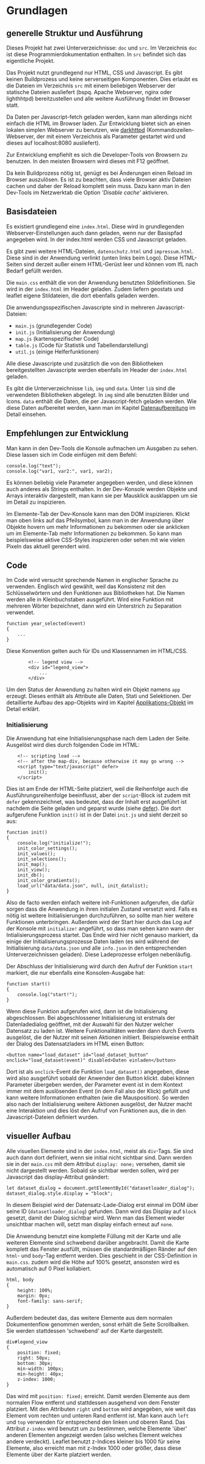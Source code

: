 # Grundlagen

## generelle Struktur und Ausführung

Dieses Projekt hat zwei Unterverzeichnisse: `doc` und `src`. Im Verzeichnis `doc` ist diese Programmierdokumentation enthalten. In `src` befindet sich das eigentliche Projekt.

Das Projekt nutzt grundlegend nur HTML, CSS und Javascript. Es gibt keinen Buildprozess und keine serverseitigen Komponenten. Dies erlaubt es die Dateien im Verzeichnis `src` mit einem beliebigen Webserver der statische Dateien ausliefert (bspq. Apache Webserver, nginx oder lighthhtpd) bereitzustellen und alle weitere Ausführung findet im Browser statt.

Da Daten per Javascript-fetch geladen werden, kann man allerdings nicht einfach die HTML im Browser laden. Zur Entwicklung bietet sich an einen lokalen simplen Webserver zu benutzen, wie [darkhttpd](https://github.com/emikulic/darkhttpd) (Kommandozeilen-Webserver, der mit einem Verzeichnis als Parameter gestartet wird und dieses auf localhost:8080 ausliefert).

Zur Entwicklung empfiehlt es sich die Developer-Tools von Browsern zu benutzen. In den meisten Browsern wird dieses mit F12 geöffnet.

Da kein Buildprozess nötig ist, genügt es bei Änderungen einen Reload im Browser auszulösen. Es ist zu beachten, dass viele Browser aktiv Dateien cachen und daher der Reload komplett sein muss. Dazu kann man in den Dev-Tools im Netzwerktab die Option *'Disable cache'* aktivieren.

## Basisdateien

Es existiert grundlegend eine `index.html`. Diese wird in grundlegenden Webserver-Einstellungen auch dann geladen, wenn nur der Basispfad angegeben wird. In der index.html werden CSS und Javascript geladen.

Es gibt zwei weitere HTML-Dateien, `datenschutz.html` und `impressum.html`. Diese sind in der Anwendung verlinkt (unten links beim Logo). Diese HTML-Seiten sind derzeit außer einem HTML-Gerüst leer und können vom IfL nach Bedarf gefüllt werden.

Die `main.css` enthält die von der Anwendung benutzten Stildefinitionen. Sie wird in der `index.html` im Header geladen. Zudem liefern geostats und leaflet eigene Stildateien, die dort ebenfalls geladen werden.

Die anwendungsspezifischen Javascripte sind in mehreren Javascript-Dateien:

 * `main.js` (grundlegender Code)
 * `init.js` (Initialisierung der Anwendung)
 * `map.js` (kartenspezifischer Code)
 * `table.js` (Code für Statistik und Tabellendarstellung)
 * `util.js` (einige Helferfunktionen)

Alle diese Javascripte und zusätzlich die von den Bibliotheken bereitgestellten Javascripte werden ebenfalls im Header der `index.html` geladen.

Es gibt die Unterverzeichnisse `lib`, `img` und `data`. Unter `lib` sind die verwendeten Bibliotheken abgelegt. In `img` sind alle benutzten Bilder und Icons. `data` enthält die Daten, die per Javascript-fetch geladen werden. Wie diese Daten aufbereitet werden, kann man im Kapitel [Datenaufbereitung](Daten.md) im Detail einsehen.

## Empfehlungen zur Entwicklung

Man kann in den Dev-Tools die Konsole aufmachen um Ausgaben zu sehen. Diese lassen sich im Code einfügen mit dem Befehl:
```
console.log("text");
console.log("var1, var2:", var1, var2);
```
Es können beliebig viele Parameter angegeben werden, und diese können auch anderes als Strings enthalten. In der Dev-Konsole werden Objekte und Arrays interaktiv dargestellt, man kann sie per Mausklick ausklappen um sie im Detail zu inspizieren.

Im Elemente-Tab der Dev-Konsole kann man den DOM inspizieren. Klickt man oben links auf das Pfeilsymbol, kann man in der Anwendung über Objekte hovern um mehr Informationen zu bekommen oder sie anklicken um im Elemente-Tab mehr Informationen zu bekommen. So kann man beispielsweise aktive CSS-Styles inspizieren oder sehen mit wie vielen Pixeln das aktuell gerendert wird.

## Code

Im Code wird versucht sprechende Namen in englischer Sprache zu verwenden. Englisch wird gewählt, weil das Konsistenz mit den Schlüsselwörtern und den Funktionen aus Bibliotheken hat. Die Namen werden alle in Kleinbuchstaben ausgeführt. Wird eine Funktion mit mehreren Wörter bezeichnet, dann wird ein Unterstrich zu Separation verwendet.

```
function year_selected(event)
{
	...
}
```

Diese Konvention gelten auch für IDs und Klassennamen im HTML/CSS.

```
		<!-- legend view -->
		<div id="legend_view">
			...
		</div>
```

Um den Status der Anwendung zu halten wird ein Objekt namens `app` erzeugt. Dieses enthält als Attribute alle Daten, Stati und Selektionen. Der detaillierte Aufbau des app-Objekts wird im Kapitel [Applikations-Objekt](appdata.md) im Detail erklärt.

### Initialisierung

Die Anwendung hat eine Initialisierungsphase nach dem Laden der Seite. Ausgelöst wird dies durch folgenden Code im HTML:

```
	<!-- scripting load -->
	<!-- after the map-div, because otherwise it may go wrong -->
	<script type="text/javascript" defer>
		init();
	</script>
```
Dies ist am Ende der HTML-Seite platziert, weil die Reihenfolge auch die Ausführungsreihenfolge beeinflusst, aber der `script`-Block ist zudem mit `defer` gekennzeichnet, was bedeutet, dass der Inhalt erst ausgeführt ist nachdem die Seite geladen und geparst wurde (siehe [defer](https://www.w3schools.com/tags/att_script_defer.asp)). Die dort aufgerufene Funktion `init()` ist in der Datei `init.js` und sieht derzeit so aus:

```
function init()
{
	console.log("initialize!");
	init_color_settings();
	init_values();
	init_selections();
	init_map();
	init_view();
	init_db();
	init_color_gradients();
	load_url("data/data.json", null, init_datalist);
}
```

Also de facto werden einfach weitere init-Funktionen aufgerufen, die dafür sorgen dass die Anwendung in ihren initialen Zustand versetzt wird. Falls es nötig ist weitere Initialisierungen durchzuführen, so sollte man hier weitere Funktionen unterbringen. Außerdem wird der Start hier durch das Log auf der Konsole mit `initialize!` angeführt, so dass man sehen kann wann der Intialisierungsprozess startet. Das Ende wird hier nicht genauso markiert, da einige der Initialisierungsprozesse Daten laden (es wird während der Initialisierung `data/data.json` und alle `info.json` in den entsprechenden Unterverzeichnissen geladen). Diese Ladeprozesse erfolgen nebenläufig.

Der Abschluss der Initialisierung wird durch den Aufruf der Funktion `start` markiert, die nur ebenfalls eine Konsolen-Ausgabe hat:

```
function start()
{
	console.log("start!");
}
```

Wenn diese Funktion aufgerufen wird, dann ist die Initialisierung abgeschlossen. Bei abgeschlossener Initialisierung ist erstmals der Datenladedialog geöffnet, mit der Auswahl für den Nutzer welcher Datensatz zu laden ist. Weitere Funktionalitäten werden dann durch Events ausgelöst, die der Nutzer mit seinen Aktionen initiiert. Beispielsweise enthält der Dialog des Datensatzladers im HTML einen Button:
```
<button name="load_dataset" id="load_dataset_button" onclick="load_dataset(event)" disabled>Daten einladen</button>
```
Dort ist als `onclick`-Event die Funktion `load_dataset()` angegeben, diese wird also ausgeführt sobald der Anwender den Button klickt. dabei können Parameter übergeben werden, der Parameter event ist in dem Kontext immer mit dem auslösenden Event (in dem Fall also der Klick) gefüllt und kann weitere Informationen enthalten (wie die Mausposition). So werden also nach der Initialisierung weitere Aktionen ausgelöst, der Nutzer macht eine Interaktion und dies löst den Aufruf von Funktionen aus, die in den Javascript-Dateien definiert wurden.

## visueller Aufbau

Alle visuellen Elemente sind in der `index.html`, meist als `div`-Tags. Sie sind auch dann dort definiert, wenn sie initial nicht sichtbar sind. Dann werden sie in der `main.css` mit dem Attribut `display: none;` versehen, damit sie nicht dargestellt werden. Sobald sie sichtbar werden sollen, wird per Javascript das display-Attribut geändert:

```
let dataset_dialog = document.getElementById("datasetloader_dialog");
dataset_dialog.style.display = "block";
```
In diesem Beispiel wird der Datensatz-Lade-Dialog erst einmal im DOM über seine ID (`datasetloader_dialog`) gefunden. Dann wird das Display auf `block` gesetzt, damit der Dialog sichtbar wird. Wenn man das Element wieder unsichtbar machen will, setzt man display einfach erneut auf `none`.

Die Anwendung benutzt eine komplette Füllung mit der Karte und alle weiteren Elemente sind schwebend darüber angebracht. Damit die Karte komplett das Fenster ausfüllt, müssen die standardmäßigen Ränder auf den `html`- und `body`-Tag entfernt werden. Dies geschieht in der CSS-Definition in `main.css`. zudem wird die Höhe auf 100% gesetzt, ansonsten wird es automatisch auf 0 Pixel kollabiert.
```
html, body
{
	height: 100%;
	margin: 0px;
	font-family: sans-serif;
}
```

Außerdem bedeutet das, das weitere Elemente aus dem normalen Dokumentenflow genommen werden, sonst erhält die Seite Scrollbalken. Sie werden stattdessen 'schwebend' auf der Karte dargestellt.

```
div#legend_view
{
	position: fixed;
	right: 50px;
	bottom: 30px;
	min-width: 100px;
	min-height: 40px;
	z-index: 1000;
}
```

Das wird mit `position: fixed;` erreicht. Damit werden Elemente aus dem normalen Flow entfernt und stattdessen ausgehend von dem Fenster platziert. Mit den Attributen `right` und `bottom` wird angegeben, wie weit das Element vom rechten und unteren Rand entfernt ist. Man kann auch `left` und `top` verwenden für entsprechend den linken und oberen Rand. Das Attribut `z-index` wird benutzt um zu bestimmen, welche Elemente 'über' anderen Elementen angezeigt werden (also welches Element welches andere verdeckt). Leaflet benutzt z-Indices kleiner bis 1000 für seine Elemente, also erreicht man mit z-Index 1000 oder größer, dass diese Elemente über der Karte platziert werden.